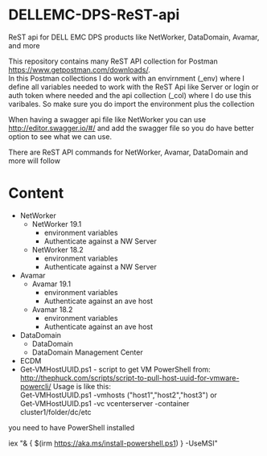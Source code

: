 # DELLEMC-DPS-ReST-api
ReST api for DELL EMC DPS products like NetWorker, DataDomain, Avamar, and more

This repository contains many ReST API collection for Postman https://www.getpostman.com/downloads/.  
In this Postman collections I do work with an envirnment (_env) where I define all variables needed to work with the ReST Api like Server or login or auth token where needed and the api collection (_col) where I do use this varibales. So make sure you do import the environment plus the collection

When having a swagger api file like NetWorker you can use http://editor.swagger.io/#/ and add the swagger file so you do have better option to see what we can use.

There are ReST API commands for NetWorker, Avamar, DataDomain and more will follow

# Content
* NetWorker  
  * NetWorker 19.1  
    * environment variables
    * Authenticate against a NW Server
  * NetWorker 18.2  
    * environment variables
    * Authenticate against a NW Server  
* Avamar  
  * Avamar 19.1
    * environment variables
    * Authenticate against an ave host  
  * Avamar 18.2
    * environment variables
    * Authenticate against an ave host  
* DataDomain
  * DataDomain
  * DataDomain Management Center
* ECDM
* Get-VMHostUUID.ps1 - script to get VM PowerShell from: http://thephuck.com/scripts/script-to-pull-host-uuid-for-vmware-powercli/
Usage is like this:  
Get-VMHostUUID.ps1 -vmhosts ("host1","host2","host3") or  
Get-VMHostUUID.ps1 -vc vcenterserver -container cluster1/folder/dc/etc  

you need to have PowerShell installed  

iex "& { $(irm https://aka.ms/install-powershell.ps1) } -UseMSI"
